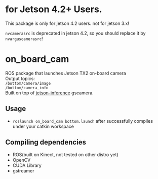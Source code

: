 # for Jetson 4.2+ Users.
This package is only for jetson 4.2 users. not for jetson 3.x!

`nvcamerasrc` is deprecated in jetson 4.2, so you should replace it by `nvarguscamerasrc`!

# on_board_cam
ROS package that launches Jetson TX2 on-board camera  
Output topics:  
`/bottom/camera/image`  
`/bottom/camera_info`  
Built on top of [jetson-inference](https://github.com/dusty-nv/jetson-inference) gscamera.  

## Usage  
- `roslaunch on_board_cam bottom.launch` after successfully compiles under your catkin workspace  

## Compiling dependencies  
- ROS(built on Kinect, not tested on other distro yet)    
- OpenCV  
- CUDA Library  
- gstreamer  
